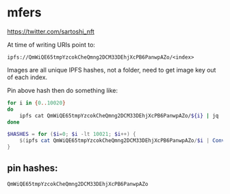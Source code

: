 # mfers

https://twitter.com/sartoshi_nft

At time of writing URIs point to:

`ipfs://QmWiQE65tmpYzcokCheQmng2DCM33DEhjXcPB6PanwpAZo/<index>`

Images are all unique IPFS hashes, not a folder, need to get image key out of each index.

Pin above hash then do something like:
```bash
for i in {0..10020}
do
    ipfs cat QmWiQE65tmpYzcokCheQmng2DCM33DEhjXcPB6PanwpAZo/${i} | jq '.image'
done
```

```powershell
$HASHES = for ($i=0; $i -lt 10021; $i++) {
    $(ipfs cat QmWiQE65tmpYzcokCheQmng2DCM33DEhjXcPB6PanwpAZo/$i | ConvertFrom-JSON).image
}
```

## pin hashes:
```
QmWiQE65tmpYzcokCheQmng2DCM33DEhjXcPB6PanwpAZo
```
